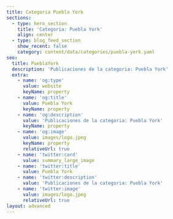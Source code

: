 ```yaml
---
title: Categoria Puebla York
sections:
  - type: hero_section
    title: 'Categoria: Puebla York'
    align: center
  - type: blog_feed_section
    show_recent: false
    category: content/data/categories/puebla-york.yaml
seo:
  title: PueblaYork
  description: 'Publicaciones de la categoria: Puebla York'
  extra:
    - name: 'og:type'
      value: website
      keyName: property
    - name: 'og:title'
      value: Puebla York
      keyName: property
    - name: 'og:description'
      value: 'Publicaciones de la categoria: Puebla York'
      keyName: property
    - name: 'og:image'
      value: images/logo.jpeg
      keyName: property
      relativeUrl: true
    - name: 'twitter:card'
      value: summary_large_image
    - name: 'twitter:title'
      value: Puebla York
    - name: 'twitter:description'
      value: 'Publicaciones de la categoria: Puebla York'
    - name: 'twitter:image'
      value: images/logo.jpeg
      relativeUrl: true
layout: advanced
---
```

